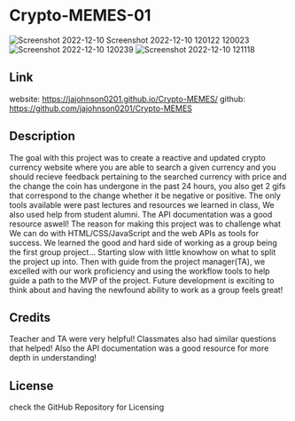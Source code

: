 # Crypto-MEMES-01


![Screenshot 2022-12-10 ![Screenshot 2022-12-10 120122](https://user-images.githubusercontent.com/115191212/206869754-54a1a96d-2ed3-4319-b5a2-5847f6b44344.jpg)
120023](https://user-images.githubusercontent.com/115191212/206869752-c1b13019-cae6-4d8f-98a0-fc57fea6b205.jpg)
![Screenshot 2022-12-10 120239](https://user-images.githubusercontent.com/115191212/206869756-90c5bbdb-08e9-4324-a121-2b909b37da8d.jpg)
![Screenshot 2022-12-10 121118](https://user-images.githubusercontent.com/115191212/206869761-7dc94db2-85bc-485c-a6c3-05f5010e99b5.jpg)



## Link
website:  https://jajohnson0201.github.io/Crypto-MEMES/
github: https://github.com/jajohnson0201/Crypto-MEMES

## Description
The goal with this project was to create a reactive and updated crypto currency website where you are able to search a given currency and you should recieve feedback pertaining to the searched currency with price and the change the coin has undergone in the past 24 hours, you also get 2 gifs that correspond to the change whether it be negative or positive.
The only tools available were past lectures and resources we learned in class, We also used help from student alumni. The API documentation was a good resource aswell!
The reason for making this project was to challenge what We can do with HTML/CSS/JavaScript and the web APIs as tools for success. 
We learned the good and hard side of working as a group being the first group project... Starting slow with little knowhow on what to split the project up into. Then with guide from the project manager(TA), we excelled with our work proficiency and using the workflow tools to help guide a path to the MVP of the project. Future development is exciting to think about and having the newfound ability to work as a group feels great!

## Credits
Teacher and TA were very helpful! Classmates also had similar questions that helped! Also the API documentation was a good resource for more depth in understanding!

## License
check the GitHub Repository for Licensing
